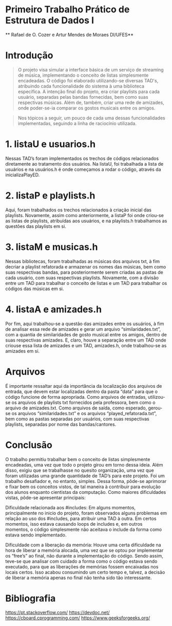 # Primeiro Trabalho Prático de Estrutura de Dados I
** Rafael de O. Cozer e Artur Mendes de Moraes
DI/UFES**

# Introdução
> O projeto visa simular a interface básica de um serviço de streaming de música, implementando o conceito de listas simplesmente encadeadas. O código foi elaborado utilizando-se diversas TAD's, atribuindo cada funcionalidade do sistema à uma biblioteca específica. A intenção final do projeto, era criar playlists para cada usuário, separadas pelas bandas fornecidas, bem como suas respectivas músicas. Além de, também, criar uma rede de amizades, onde poder-se-ia comparar os gostos musicais entre os amigos.

> Nos tópicos a seguir, um pouco de cada uma dessas funcionalidades implementadas, seguindo a linha de raciocínio utilizada.

# 1. listaU e usuarios.h
Nessas TAD’s foram implementados os trechos de códigos relacionados diretamente ao tratamento dos usuários. Na listaU, foi trabalhada a lista de usuários e na usuários.h é onde começamos a rodar o código, através da inicializaPlayED.

# 2. listaP e playlists.h
Aqui, foram trabalhados os trechos relacionados à criação inicial das playlists. Novamente, assim como anteriormente, a listaP foi onde criou-se as listas de playlists, atribuídas aos usuários, e na playlists.h trabalhamos as questões das playlists em si.

# 3. listaM e musicas.h
Nessas bibliotecas, foram trabalhadas as músicas dos arquivos txt, à fim decriar a playlist refatorada e armazenar os nomes das músicas, bem como suas respectivas bandas, para posteriormente serem criadas as pastas de cada usuário, com suas respectivas playlists. Novamente, com a divisão entre um TAD para trabalhar o conceito de listas e um TAD para trabalhar os códigos das músicas em si.

# 4. listaA e amizades.h
Por fim, aqui trabalhou-se a questão das amizades entre os usuários, à fim de analisar essa rede de amizades e gerar um arquivo “similaridades.txt”, com a quantia de similaridades de gosto musical entre os amigos, dentro de suas respectivas amizades. E, claro, houve a separação entre um TAD onde criouse essa lista de amizades e um TAD, amizades.h, onde trabalhou-se as amizades em si.

# Arquivos
É importante ressaltar aqui da importância da localização dos arquivos de entrada, que devem estar localizadas dentro da pasta “data” para que o código funcione de forma apropriada. Como arquivos de entradas, utilizou-se os arquivos de playlists txt fornecidos pela professora, bem como o arquivo de amizades.txt. Como arquivos de saída, como esperado, gerou-se os arquivos “similaridades.txt” e os arquivos “played_refatorada.txt”, bem como as pastas separadas por usuários, com suas respectivas playlists, separadas por nome das bandas/cantores.

# Conclusão
O trabalho permitiu trabalhar bem o conceito de listas simplesmente encadeadas, uma vez que todo o projeto girou em torno dessa ideia. Além disso, exigiu que se trabalhasse no quesito organização, uma vez que foram utilizadas uma grande quantidade de TAD’s para este projeto. Foi um trabalho desafiador e, no entanto, simples. Dessa forma, pôde-se
aprimorar e fixar bem os conceitos vistos, de tal maneira à contribuir para evolução dos alunos enquanto cientistas da computação. Como maiores dificuldades vistas, pôde-se apresentar principais:

Dificuldade relacionada aos #includes:
Em alguns momentos, principalmente no inicio do projeto, foram observados alguns problemas em relação ao uso dos #includes, para atribuir uma TAD à outra. Em certos momentos, isso estava causando loops de includes e, em outros momentos, o código simplesmente não aceitava o include da forma como estava sendo implementado.

Dificuldade com a liberação da memória:
Houve uma certa dificuldade na hora de liberar a memória alocada, uma vez que se optou por implementar os “free’s” ao final, não durante a implementação do código. Sendo assim, teve-se que analisar com cuidado a forma como o código estava sendo executado, para que as liberações de memórias fossem encaixadas nos locais certos. Isso acabou consumindo um certo tempo e, talvez, a decisão de liberar a memória apenas no final não tenha sido tão interessante.

# Bibliografia
https://pt.stackoverflow.com/
https://devdoc.net/
https://cboard.cprogramming.com/
https://www.geeksforgeeks.org/
